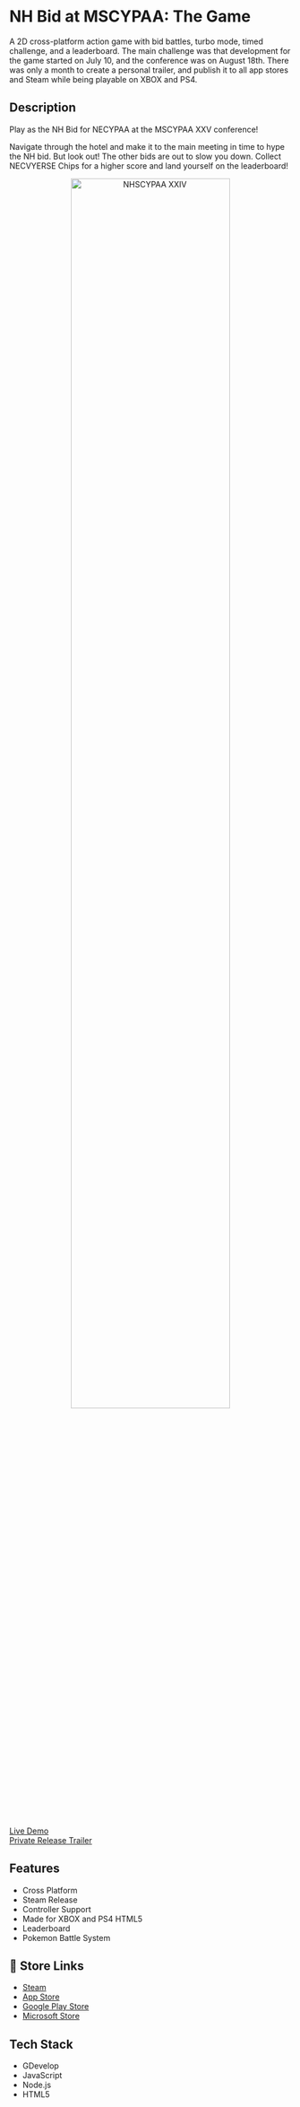 # NH Bid at MSCYPAA: The Game

A 2D cross-platform action game with bid battles, turbo mode, timed challenge, and a leaderboard. The main challenge was that development for the game started on July 10, and the conference was on August 18th. There was only a month to create a personal trailer, and publish it to all app stores and Steam while being playable on XBOX and PS4.

## Description
Play as the NH Bid for NECYPAA at the MSCYPAA XXV conference!

Navigate through the hotel and make it to the main meeting in time to hype the NH bid. But look out! The other bids are out to slow you down. Collect NECVYERSE Chips for a higher score and land yourself on the leaderboard!

<p align="center">
<img src="https://github.com/mkostandin/mkostandin/blob/main/trailer-slash-steam-nh-bid-at-mscypaa-gif.gif" style="display:block;margin:auto;" alt="NHSCYPAA XXIV" width="75%"/>
</p>

<a href="https://www.nh-bid-conference-dash.store" target="_blank">Live Demo</a> <br>
<a href="https://www.youtube.com/watch?v=4GX3vjYiq6E" target="_blank">Private Release Trailer</a>

## Features

- Cross Platform
- Steam Release
- Controller Support
- Made for XBOX and PS4 HTML5
- Leaderboard
- Pokemon Battle System


## 🔗 Store Links

- [Steam](https://store.steampowered.com/app/2528730/NH_Bid_at_MSCYPAA_The_Game/)
- [App Store](https://apps.apple.com/us/app/nh-bid-at-mscypaa-the-game/id6451269868)
- [Google Play Store](https://play.google.com/store/apps/details?id=store.nh_bid_conference_dash.twa)
- [Microsoft Store](https://apps.microsoft.com/detail/9pmkdxm6g1vx?hl=en-us&gl=US)

## Tech Stack

- GDevelop
- JavaScript
- Node.js
- HTML5
